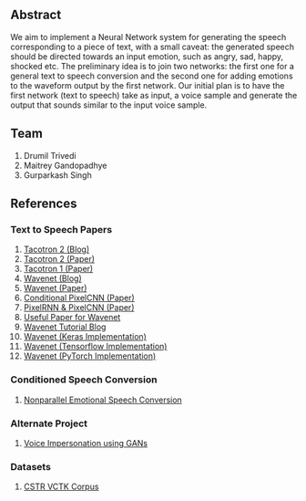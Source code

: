 ## Abstract

We aim to implement a Neural Network system for generating the speech corresponding to a piece of text, with a small caveat: the generated speech should be directed towards an input emotion, such as angry, sad, happy, shocked etc. The preliminary idea is to join two networks: the first one for a general text to speech conversion and the second one for adding emotions to the waveform output by the first network. Our initial plan is to have the first network (text to speech) take as input, a voice sample and generate the output that sounds similar to the input voice sample.

## Team

1. Drumil Trivedi
2. Maitrey Gandopadhye
3. Gurparkash Singh

## References

### Text to Speech Papers
1. [Tacotron 2 (Blog)](https://ai.googleblog.com/2017/12/tacotron-2-generating-human-like-speech.html)
2. [Tacotron 2 (Paper)](https://arxiv.org/pdf/1712.05884.pdf)
3. [Tacotron 1 (Paper)](https://arxiv.org/abs/1703.10135.pdf)
4. [Wavenet (Blog)](https://deepmind.com/blog/article/wavenet-generative-model-raw-audio)
5. [Wavenet (Paper)](https://arxiv.org/pdf/1609.03499.pdf)
6. [Conditional PixelCNN (Paper)](https://arxiv.org/pdf/1606.05328.pdf)
7. [PixelRNN & PixelCNN (Paper)](https://arxiv.org/pdf/1601.06759.pdf)
8. [Useful Paper for Wavenet](https://arxiv.org/pdf/1702.07825.pdf)
9. [Wavenet Tutorial Blog](http://sergeiturukin.com/2017/03/02/wavenet.html)
10. [Wavenet (Keras Implementation)](https://github.com/basveeling/wavenet)
11. [Wavenet (Tensorflow Implementation)](https://github.com/ibab/tensorflow-wavenet)
12. [Wavenet (PyTorch Implementation)](https://github.com/vincentherrmann/pytorch-wavenet)

### Conditioned Speech Conversion
1. [Nonparallel Emotional Speech Conversion](https://arxiv.org/pdf/1811.01174.pdf)

### Alternate Project
1. [Voice Impersonation using GANs](https://arxiv.org/pdf/1802.06840.pdf)

### Datasets
1. [CSTR VCTK Corpus](https://homepages.inf.ed.ac.uk/jyamagis/page3/page58/page58.html)